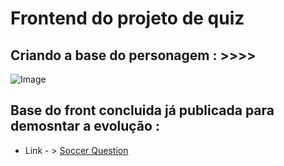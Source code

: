 # Frontend do projeto de quiz 


## Criando a base do personagem : >>>>

![Image](https://user-images.githubusercontent.com/79381624/222020701-e0c64554-df8a-4d3d-b967-05eda5899ac6.png)


##  Base do front concluida já publicada para demosntar a evolução :

* Link - >  [Soccer Question](https://front-quiz-sable.vercel.app/)
